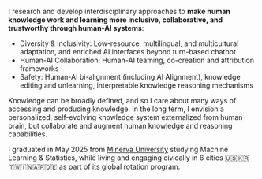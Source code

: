 I research and develop interdisciplinary approaches to **make human knowledge work and learning more inclusive, collaborative, and trustworthy through human-AI systems**:

- Diversity & Inclusivity: Low-resource, multilingual, and multicultural adaptation, 
and enriched AI interfaces beyond turn-based chatbot
- Human-AI Collaboration: Human-AI teaming, co-creation and attribution frameworks
- Safety: Human-AI bi-alignment (including AI Alignment), knowledge editing and unlearning,
interpretable knowledge reasoning mechanisms

Knowledge can be broadly defined, and so I care about many ways of
accessing and producing knowledge. In the long term, I envision a personalized, self-evolving
knowledge system externalized from human brain, but collaborate and augment human knowledge
and reasoning capabilities. 

I graduated in May 2025 from [Minerva University](https://minerva.edu/) studying Machine Learning &
Statistics, while living and engaging civically in 6 cities 🇺🇸🇰🇷🇹🇼🇮🇳🇦🇷🇩🇪 as part of its global
rotation program.
